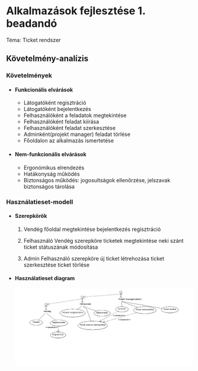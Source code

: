 # Alkalmazások fejlesztése 1. beadandó

Téma: Ticket rendszer


## Követelmény-analízis

### Követelmények
- #### Funkcionális elvárások
	- Látogatóként regisztráció
	- Látogatóként bejelentkezés
	- Felhasználóként a feladatok megtekintése
	- Felhasználóként feladat kiírása
	- Felhasználóként feladat szerkesztése
	- Adminként(projekt manager) feladat törlése
	- Főoldalon az alkalmazás ismertetése

- #### Nem-funkcionális elvárások
    - Ergonómikus elrendezés
    - Hatákonyság működés
    - Biztonságos működés: jogosultságok ellenőrzése, jelszavak biztonságos tárolása


### Használatieset-modell

- #### Szerepkörök
    1. Vendég
		főoldal megtekintése
		bejelentkezés
		regisztráció
        
    2. Felhasználó
        	Vendég szerepköre
        	ticketek megtekintése
        	neki szánt ticket státuszának módosítása

    3. Admin
        	Felhasználó szerepköre
		új ticket létrehozása
        	ticket szerkesztése
        	ticket törlése

- #### Használatieset diagram
    ![Használati esetek](images/UseCaseDiagram.png)

